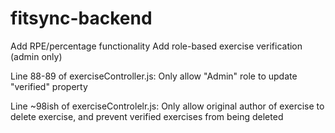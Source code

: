 # fitsync-backend

Add RPE/percentage functionality
Add role-based exercise verification (admin only)

Line 88-89 of exerciseController.js:
Only allow "Admin" role to update "verified" property

Line ~98ish of exerciseControlelr.js:
Only allow original author of exercise to delete exercise, and prevent verified exercises from being deleted
